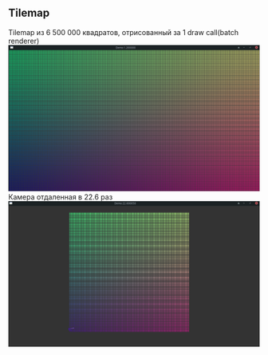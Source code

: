 
## Tilemap
Tilemap из 6 500 000 квадратов, отрисованный за 1 draw call(batch renderer)
![Alt](docs/tilemap_6_500_000_squares.png)
Камера отдаленная в 22.6 раз
![Alt](docs/tilemap_camera_zoom.png)